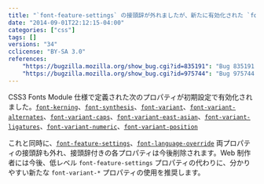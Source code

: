 ```yaml
---
title: "`font-feature-settings` の接頭辞が外れましたが、新たに有効化された `font-variant-*` プロパティが推奨されています"
date: "2014-09-01T22:12:15-04:00"
categories: ["css"]
tags: []
versions: "34"
cclicense: "BY-SA 3.0"
references:
    "https://bugzilla.mozilla.org/show_bug.cgi?id=835191": "Bug 835191 – Unprefix -moz-font-feature-settings"
    "https://bugzilla.mozilla.org/show_bug.cgi?id=975744": "Bug 975744 – enable font-variant-* / font-feature in release by default"
---
```

CSS3 Fonts Module 仕様で定義された次のプロパティが初期設定で有効化されました。[`font-kerning`](https://developer.mozilla.org/ja/docs/Web/CSS/font-kerning)、[`font-synthesis`](https://developer.mozilla.org/ja/docs/Web/CSS/font-synthesis)、[`font-variant`](https://developer.mozilla.org/ja/docs/Web/CSS/font-variant)、[`font-variant-alternates`](https://developer.mozilla.org/ja/docs/Web/CSS/font-variant-alternates)、[`font-variant-caps`](https://developer.mozilla.org/ja/docs/Web/CSS/font-variant-caps)、[`font-variant-east-asian`](https://developer.mozilla.org/ja/docs/Web/CSS/font-variant-east-asian)、[`font-variant-ligatures`](https://developer.mozilla.org/ja/docs/Web/CSS/font-variant-ligatures)、[`font-variant-numeric`](https://developer.mozilla.org/ja/docs/Web/CSS/font-variant-numeric)、[`font-variant-position`](https://developer.mozilla.org/ja/docs/Web/CSS/font-variant-position)

これと同時に、[`font-feature-settings`](https://developer.mozilla.org/ja/docs/Web/CSS/font-feature-settings)、[`font-language-override`](https://developer.mozilla.org/ja/docs/Web/CSS/font-language-override) 両プロパティの接頭辞も外れ、接頭辞付きの各プロパティは今後削除されます。Web 制作者には今後、低レベル `font-feature-settings` プロパティの代わりに、分かりやすい新たな `font-variant-*` プロパティの使用を推奨します。
